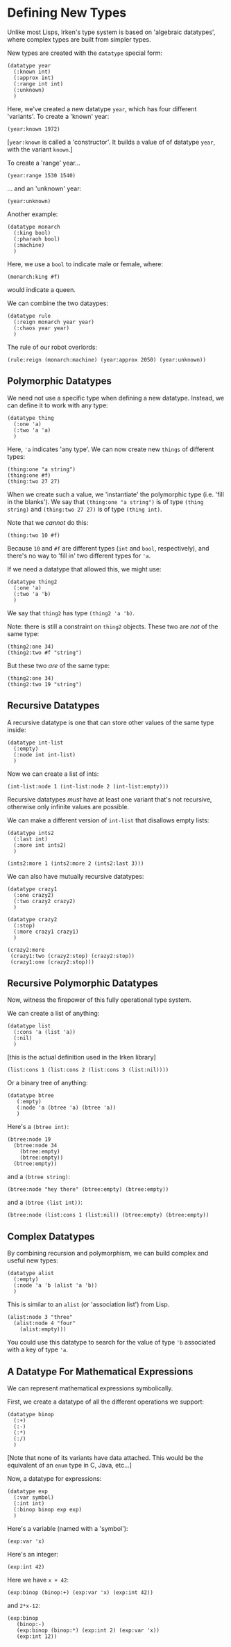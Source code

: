 
Defining New Types
==================

Unlike most Lisps, Irken's type system is based on 'algebraic
datatypes', where complex types are built from simpler types.

New types are created with the `datatype` special form:

    (datatype year
      (:known int)
      (:approx int)
      (:range int int)
      (:unknown)
      )

Here, we've created a new datatype `year`, which has four
different 'variants'.  To create a 'known' year:

    (year:known 1972)

[`year:known` is called a 'constructor'.  It builds a value of
of datatype `year`, with the variant `known`.]

To create a 'range' year...

    (year:range 1530 1540)

... and an 'unknown' year:

    (year:unknown)

Another example:

    (datatype monarch
      (:king bool)
      (:pharaoh bool)
      (:machine)
      )

Here, we use a `bool` to indicate male or female, where:

    (monarch:king #f)

would indicate a queen.

We can combine the two dataypes:

    (datatype rule
      (:reign monarch year year)
      (:chaos year year)
      )

The rule of our robot overlords:

    (rule:reign (monarch:machine) (year:approx 2050) (year:unknown))

Polymorphic Datatypes
---------------------

We need not use a specific type when defining a new datatype.
Instead, we can define it to work with any type:

    (datatype thing
      (:one 'a)
      (:two 'a 'a)
      )

Here, `'a` indicates 'any type'.  We can now create new `things` of
different types:

    (thing:one "a string")
    (thing:one #f)
    (thing:two 27 27)

When we create such a value, we 'instantiate' the polymorphic type
(i.e. 'fill in the blanks').  We say that `(thing:one "a string")` is
of type `(thing string)` and `(thing:two 27 27)` is of type `(thing int)`.

Note that we _cannot_ do this:

    (thing:two 10 #f)

Because `10` and `#f` are different types (`int` and `bool`,
respectively), and there's no way to 'fill in' two different types for
`'a`.

If we need a datatype that allowed this, we might use:

    (datatype thing2
      (:one 'a)
      (:two 'a 'b)
      )

We say that `thing2` has type `(thing2 'a 'b)`.

Note: there is still a constraint on `thing2` objects.  These two
are _not_ of the same type:

    (thing2:one 34)
    (thing2:two #f "string")

But these two _are_ of the same type:

    (thing2:one 34)
    (thing2:two 19 "string")

Recursive Datatypes
-------------------

A recursive datatype is one that can store other values of the same
type inside:

    (datatype int-list
      (:empty)
      (:node int int-list)
      )

Now we can create a list of ints:

    (int-list:node 1 (int-list:node 2 (int-list:empty)))

Recursive datatypes _must_ have at least one variant that's not
recursive, otherwise only infinite values are possible.

We can make a different version of `int-list` that disallows
empty lists:

    (datatype ints2
      (:last int)
      (:more int ints2)
      )

    (ints2:more 1 (ints2:more 2 (ints2:last 3)))

We can also have mutually recursive datatypes:

    (datatype crazy1
      (:one crazy2)
      (:two crazy2 crazy2)
      )

    (datatype crazy2
      (:stop)
      (:more crazy1 crazy1)
      )

    (crazy2:more
     (crazy1:two (crazy2:stop) (crazy2:stop))
     (crazy1:one (crazy2:stop)))

Recursive Polymorphic Datatypes
-------------------------------

Now, witness the firepower of this fully operational type system.

We can create a list of anything:

    (datatype list
      (:cons 'a (list 'a))
      (:nil)
      )

[this is the actual definition used in the Irken library]

    (list:cons 1 (list:cons 2 (list:cons 3 (list:nil))))

Or a binary tree of anything:

    (datatype btree
       (:empty)
       (:node 'a (btree 'a) (btree 'a))
       )

Here's a `(btree int)`:

    (btree:node 19
      (btree:node 34
        (btree:empty)
        (btree:empty))
      (btree:empty))

and a `(btree string)`:

    (btree:node "hey there" (btree:empty) (btree:empty))

and a `(btree (list int))`:

    (btree:node (list:cons 1 (list:nil)) (btree:empty) (btree:empty))

Complex Datatypes
-----------------

By combining recursion and polymorphism, we can build complex and useful new types:

    (datatype alist
      (:empty)
      (:node 'a 'b (alist 'a 'b))
      )

This is similar to an `alist` (or 'association list') from Lisp.

    (alist:node 3 "three"
      (alist:node 4 "four"
        (alist:empty)))

You could use this datatype to search for the value of type `'b`
associated with a key of type `'a`.

A Datatype For Mathematical Expressions
---------------------------------------

We can represent mathematical expressions symbolically.

First, we create a datatype of all the different operations we support:

    (datatype binop
      (:+)
      (:-)
      (:*)
      (:/)
      )

[Note that none of its variants have data attached.  This would be the equivalent
 of an `enum` type in C, Java, etc...]

Now, a datatype for expressions:

    (datatype exp
      (:var symbol)
      (:int int)
      (:binop binop exp exp)
      )

Here's a variable (named with a 'symbol'):

    (exp:var 'x)

Here's an integer:

    (exp:int 42)

Here we have `x + 42`:

    (exp:binop (binop:+) (exp:var 'x) (exp:int 42))

and `2*x-12`:

    (exp:binop
       (binop:-)
       (exp:binop (binop:*) (exp:int 2) (exp:var 'x))
       (exp:int 12))

